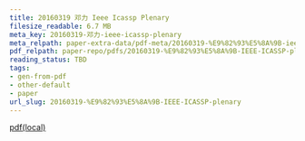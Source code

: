 ```yaml
---
title: 20160319 邓力 Ieee Icassp Plenary
filesize_readable: 6.7 MB
meta_key: 20160319-邓力-ieee-icassp-plenary
meta_relpath: paper-extra-data/pdf-meta/20160319-%E9%82%93%E5%8A%9B-ieee-icassp-plenary.yaml
pdf_relpath: paper-repo/pdfs/20160319-%E9%82%93%E5%8A%9B-IEEE-ICASSP-plenary.pdf
reading_status: TBD
tags:
- gen-from-pdf
- other-default
- paper
url_slug: 20160319-%E9%82%93%E5%8A%9B-IEEE-ICASSP-plenary
---
```


[pdf(local)](../../paper-repo/pdfs/20160319-%E9%82%93%E5%8A%9B-IEEE-ICASSP-plenary.pdf)
